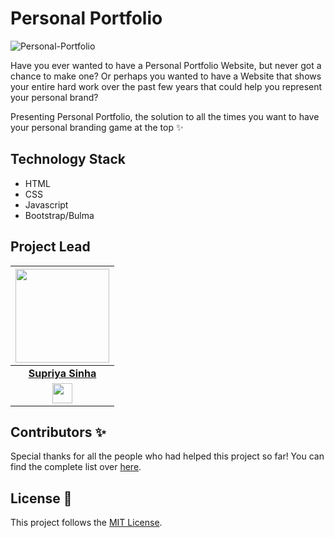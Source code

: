 # Personal Portfolio 

![Personal-Portfolio](https://socialify.git.ci/DSC-SIST/Personal-Portfolio/image?description=1&font=Raleway&forks=1&issues=1&language=1&logo=https%3A%2F%2Fi.imgur.com%2FZvXu8gj.png&owner=1&pattern=Floating%20Cogs&pulls=1&stargazers=1&theme=Dark)

Have you ever wanted to have a Personal Portfolio Website, but never got a chance to make
one? Or perhaps you wanted to have a Website that shows your entire hard work over
the past few years that could help you represent your personal brand?

Presenting Personal Portfolio, the solution to all the times you want to have your personal
branding game at the top ✨

## Technology Stack 

- HTML
- CSS
- Javascript
- Bootstrap/Bulma

## Project Lead

|                                     <a href="https://github.com/supriyasinhaa"><img src="https://avatars.githubusercontent.com/u/47394534?s=400&u=ee494cfcf7f75a6fbff01020c77f9c1b140e9da0&v=4" width=150px height=150px /></a>                                      |
| :-----------------------------------------------------------------------------------------------------------------------------------------------------------------------------------------------------------------------------------------------------------------: |
|                                                                                      **[Supriya Sinha](https://www.linkedin.com/in/supriyasinhaa/)**                                                                                       |
| <a href="https://www.linkedin.com/in/supriyasinhaa/"><img src="https://mpng.subpng.com/20180324/vhe/kisspng-linkedin-computer-icons-logo-social-networking-ser-facebook-5ab6ebfe5f5397.2333748215219374063905.jpg" width="32px" height="32px"></a> |

## Contributors ✨

Special thanks for all the people who had helped this project so far! You can find
the complete list over [here](CONTRIBUTORS.md).

## License :scroll:

This project follows the [MIT License](LICENSE).
